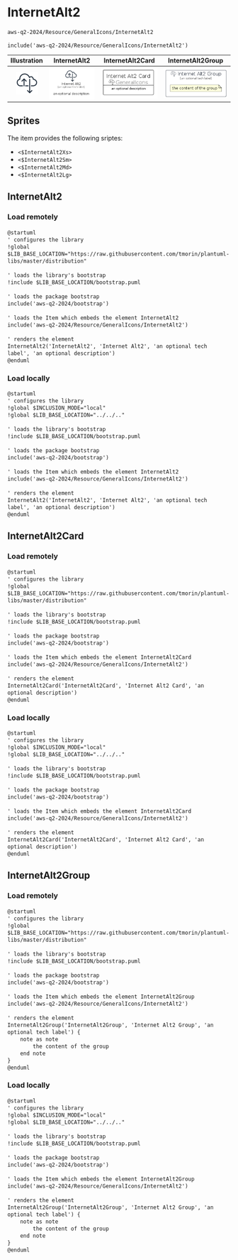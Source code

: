 # InternetAlt2


```text
aws-q2-2024/Resource/GeneralIcons/InternetAlt2
```

```text
include('aws-q2-2024/Resource/GeneralIcons/InternetAlt2')
```



| Illustration | InternetAlt2 | InternetAlt2Card | InternetAlt2Group |
| :---: | :---: | :---: | :---: |
| ![illustration for Illustration](../../../aws-q2-2024/Resource/GeneralIcons/InternetAlt2.png) | ![illustration for InternetAlt2](../../../aws-q2-2024/Resource/GeneralIcons/InternetAlt2.Local.png) | ![illustration for InternetAlt2Card](../../../aws-q2-2024/Resource/GeneralIcons/InternetAlt2Card.Local.png) | ![illustration for InternetAlt2Group](../../../aws-q2-2024/Resource/GeneralIcons/InternetAlt2Group.Local.png) |



## Sprites
The item provides the following sriptes:

- `<$InternetAlt2Xs>`
- `<$InternetAlt2Sm>`
- `<$InternetAlt2Md>`
- `<$InternetAlt2Lg>`





## InternetAlt2

### Load remotely
```plantuml
@startuml
' configures the library
!global $LIB_BASE_LOCATION="https://raw.githubusercontent.com/tmorin/plantuml-libs/master/distribution"

' loads the library's bootstrap
!include $LIB_BASE_LOCATION/bootstrap.puml

' loads the package bootstrap
include('aws-q2-2024/bootstrap')

' loads the Item which embeds the element InternetAlt2
include('aws-q2-2024/Resource/GeneralIcons/InternetAlt2')

' renders the element
InternetAlt2('InternetAlt2', 'Internet Alt2', 'an optional tech label', 'an optional description')
@enduml
```

### Load locally
```plantuml
@startuml
' configures the library
!global $INCLUSION_MODE="local"
!global $LIB_BASE_LOCATION="../../.."

' loads the library's bootstrap
!include $LIB_BASE_LOCATION/bootstrap.puml

' loads the package bootstrap
include('aws-q2-2024/bootstrap')

' loads the Item which embeds the element InternetAlt2
include('aws-q2-2024/Resource/GeneralIcons/InternetAlt2')

' renders the element
InternetAlt2('InternetAlt2', 'Internet Alt2', 'an optional tech label', 'an optional description')
@enduml
```

## InternetAlt2Card

### Load remotely
```plantuml
@startuml
' configures the library
!global $LIB_BASE_LOCATION="https://raw.githubusercontent.com/tmorin/plantuml-libs/master/distribution"

' loads the library's bootstrap
!include $LIB_BASE_LOCATION/bootstrap.puml

' loads the package bootstrap
include('aws-q2-2024/bootstrap')

' loads the Item which embeds the element InternetAlt2Card
include('aws-q2-2024/Resource/GeneralIcons/InternetAlt2')

' renders the element
InternetAlt2Card('InternetAlt2Card', 'Internet Alt2 Card', 'an optional description')
@enduml
```

### Load locally
```plantuml
@startuml
' configures the library
!global $INCLUSION_MODE="local"
!global $LIB_BASE_LOCATION="../../.."

' loads the library's bootstrap
!include $LIB_BASE_LOCATION/bootstrap.puml

' loads the package bootstrap
include('aws-q2-2024/bootstrap')

' loads the Item which embeds the element InternetAlt2Card
include('aws-q2-2024/Resource/GeneralIcons/InternetAlt2')

' renders the element
InternetAlt2Card('InternetAlt2Card', 'Internet Alt2 Card', 'an optional description')
@enduml
```

## InternetAlt2Group

### Load remotely
```plantuml
@startuml
' configures the library
!global $LIB_BASE_LOCATION="https://raw.githubusercontent.com/tmorin/plantuml-libs/master/distribution"

' loads the library's bootstrap
!include $LIB_BASE_LOCATION/bootstrap.puml

' loads the package bootstrap
include('aws-q2-2024/bootstrap')

' loads the Item which embeds the element InternetAlt2Group
include('aws-q2-2024/Resource/GeneralIcons/InternetAlt2')

' renders the element
InternetAlt2Group('InternetAlt2Group', 'Internet Alt2 Group', 'an optional tech label') {
    note as note
        the content of the group
    end note
}
@enduml
```

### Load locally
```plantuml
@startuml
' configures the library
!global $INCLUSION_MODE="local"
!global $LIB_BASE_LOCATION="../../.."

' loads the library's bootstrap
!include $LIB_BASE_LOCATION/bootstrap.puml

' loads the package bootstrap
include('aws-q2-2024/bootstrap')

' loads the Item which embeds the element InternetAlt2Group
include('aws-q2-2024/Resource/GeneralIcons/InternetAlt2')

' renders the element
InternetAlt2Group('InternetAlt2Group', 'Internet Alt2 Group', 'an optional tech label') {
    note as note
        the content of the group
    end note
}
@enduml
```


